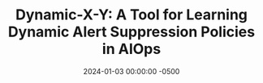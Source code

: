 ---
layout: post
title: "Dynamic-X-Y: A Tool for Learning Dynamic Alert Suppression Policies in AIOps"
authors: "Karan Bhukar, Harshit Kumar, Seema Nagar, Pooja Aggarwal, Ian Manning, Rohan Arora, Ruchi Mahindru, Amit Paradkar, Matthew Thornhill, Stephen Cook, Jack Buggins"
date: 2024-01-03 00:00:00 -0500
venue: "2024 16th International Conference on COMmunication Systems & NETworkS (COMSNETS)"
access_url: "https://ieeexplore.ieee.org/abstract/document/10427540"
categories: aiops
---